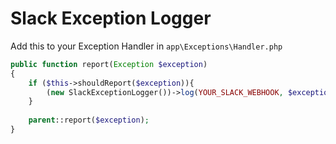 # Slack Exception Logger

Add this to your Exception Handler in `app\Exceptions\Handler.php`

```php
public function report(Exception $exception)
{
    if ($this->shouldReport($exception)){
        (new SlackExceptionLogger())->log(YOUR_SLACK_WEBHOOK, $exception);
    }
    
    parent::report($exception);
}
```
